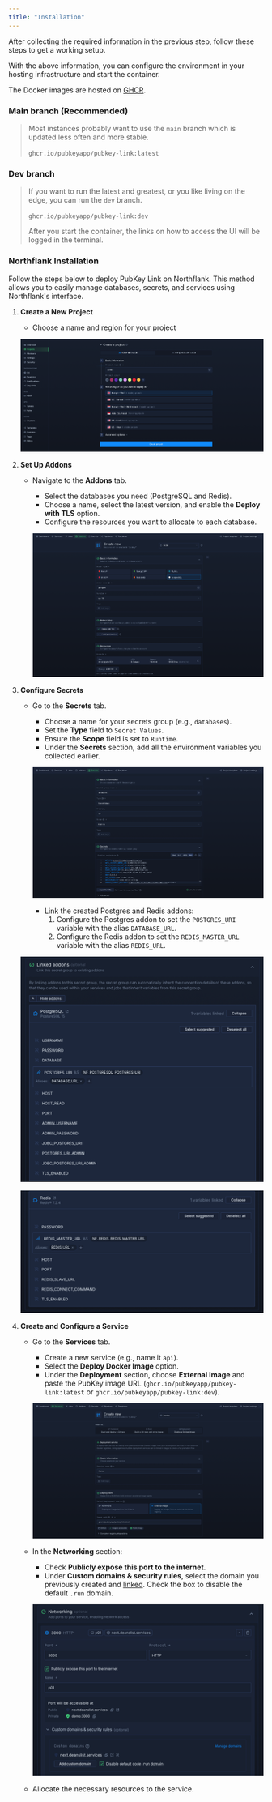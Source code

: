 ```yaml
---
title: "Installation"
---
```


After collecting the required information in the previous step, follow these steps to get a working setup.

With the above information, you can configure the environment in your hosting infrastructure and start the container.

The Docker images are hosted on [GHCR](https://github.com/pubkeyapp/pubkey-link/pkgs/container/pubkey-link).

### Main branch (Recommended)

> Most instances probably want to use the `main` branch which is updated less often and more stable.
>
> `ghcr.io/pubkeyapp/pubkey-link:latest`

### Dev branch

> If you want to run the latest and greatest, or you like living on the edge, you can run the `dev` branch.
> 
> `ghcr.io/pubkeyapp/pubkey-link:dev`
> 
> After you start the container, the links on how to access the UI will be logged in the terminal.

### Northflank Installation

Follow the steps below to deploy PubKey Link on Northflank. This method allows you to easily manage databases, secrets, and services using Northflank's interface.

1. **Create a New Project**
   - Choose a name and region for your project
   
   ![create_project_northflank](../../../assets/self-hosting/northflank_region.png)


2. **Set Up Addons**
   - Navigate to the **Addons** tab.
     + Select the databases you need (PostgreSQL and Redis).
     + Choose a name, select the latest version, and enable the **Deploy with TLS** option.
     + Configure the resources you want to allocate to each database.
     
     ![addons_northflank](../../../assets/self-hosting/northflank_addons.png)

3. **Configure Secrets**
   - Go to the **Secrets** tab.
     + Choose a name for your secrets group (e.g., `databases`).
     + Set the **Type** field to `Secret Values`.
     + Ensure the **Scope** field is set to `Runtime`.
     + Under the **Secrets** section, add all the environment variables you collected earlier.
     
     ![secrets_northflank_p1](../../../assets/self-hosting/northflank_secrets.png)
     
     + Link the created Postgres and Redis addons:
        1. Configure the Postgres addon to set the `POSTGRES_URI` variable with the alias `DATABASE_URL`.
        2. Configure the Redis addon to set the `REDIS_MASTER_URL` variable with the alias `REDIS_URL`.
    
    ![secrets_northflank_p2](../../../assets/self-hosting/northflank_link_postgres.png)

    ![secrets_northflank_p3](../../../assets/self-hosting/northflank_link_redis.png)


4. **Create and Configure a Service**
   - Go to the **Services** tab.
      + Create a new service (e.g., name it `api`).
      + Select the **Deploy Docker Image** option.
      + Under the **Deployment** section, choose **External Image** and paste the PubKey image URL (`ghcr.io/pubkeyapp/pubkey-link:latest` or `ghcr.io/pubkeyapp/pubkey-link:dev`).
     
     ![service_northflank_p1](../../../assets/self-hosting/northflank_service_p1.png)

     
    - In the **Networking** section:
        + Check **Publicly expose this port to the internet**.
        + Under **Custom domains & security rules**, select the domain you previously created and [linked](https://northflank.com/docs/v1/application/getting-started/add-a-and-verify-domain). Check the box to disable the default `.run` domain.

        
        ![service_northflank_p2](../../../assets/self-hosting/northflank_service_p2.png)

    - Allocate the necessary resources to the service.